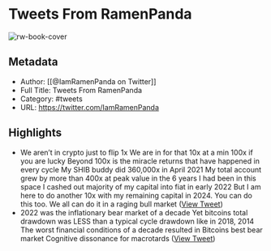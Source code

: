 # Tweets From RamenPanda

![rw-book-cover](https://pbs.twimg.com/profile_images/1652077879906414593/Y8cRI8vf.jpg)

## Metadata
- Author: [[@IamRamenPanda on Twitter]]
- Full Title: Tweets From RamenPanda
- Category: #tweets
- URL: https://twitter.com/IamRamenPanda

## Highlights
- We aren’t in crypto just to flip 1x 
  We are in for that 10x at a min 
  100x if you are lucky
  Beyond 100x is the miracle returns that have happened in every cycle 
  My SHIB buddy did 360,000x in April 2021 
  My total account grew by more than 400x at peak value in the 6 years I had been in this space 
  I cashed out majority of my capital into fiat in early 2022 
  But I am here to do another 10x with my remaining capital in 2024. You can do this too. We all can do it in a raging bull market ([View Tweet](https://twitter.com/IamRamenPanda/status/1723822852070142339))
- 2022 was the inflationary bear market of a decade 
  Yet bitcoins total drawdown was LESS than a typical cycle drawdown like in 2018, 2014
  The worst financial conditions of a decade resulted in Bitcoins best bear market 
  Cognitive dissonance for macrotards ([View Tweet](https://twitter.com/IamRamenPanda/status/1723923791439417344))

